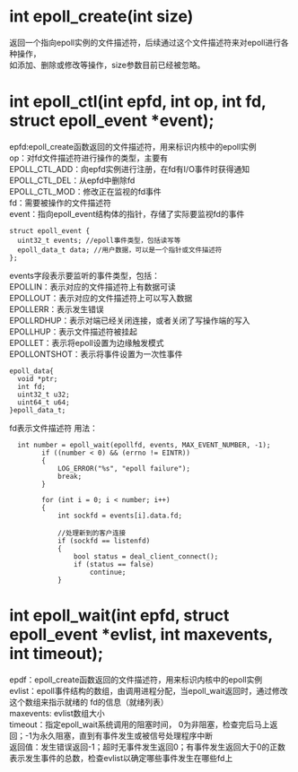 # int epoll_create(int size)
返回一个指向epoll实例的文件描述符，后续通过这个文件描述符来对epoll进行各种操作，  
如添加、删除或修改等操作，size参数目前已经被忽略。  
  
# int epoll_ctl(int epfd, int op, int fd, struct epoll_event *event);
epfd:epoll_create函数返回的文件描述符，用来标识内核中的epoll实例  
op：对fd文件描述符进行操作的类型，主要有  
  EPOLL_CTL_ADD：向epfd实例进行注册，在fd有I/O事件时获得通知  
  EPOLL_CTL_DEL：从epfd中删除fd  
  EPOLL_CTL_MOD：修改正在监视的fd事件  
fd：需要被操作的文件描述符  
event：指向epoll_event结构体的指针，存储了实际要监视fd的事件  
  
    struct epoll_event {  
      uint32_t events; //epoll事件类型，包括读写等  
      epoll_data_t data; //用户数据，可以是一个指针或文件描述符  
    };
      
   events字段表示要监听的事件类型，包括：  
      EPOLLIN：表示对应的文件描述符上有数据可读  
      EPOLLOUT：表示对应的文件描述符上可以写入数据  
      EPOLLERR：表示发生错误  
      EPOLLRDHUP：表示对端已经关闭连接，或者关闭了写操作端的写入  
      EPOLLHUP：表示文件描述符被挂起  
      EPOLLET：表示将epoll设置为边缘触发模式  
      EPOLLONTSHOT：表示将事件设置为一次性事件  
    
    epoll_data{  
      void *ptr;  
      int fd;  
      uint32_t u32;   
      uint64_t u64;   
    }epoll_data_t;  
  fd表示文件描述符
  用法：  
  
      int number = epoll_wait(epollfd, events, MAX_EVENT_NUMBER, -1);
            if ((number < 0) && (errno != EINTR))
            {
                LOG_ERROR("%s", "epoll failure");
                break;
            }

            for (int i = 0; i < number; i++)
            {
                int sockfd = events[i].data.fd;

                //处理新到的客户连接
                if (sockfd == listenfd)
                {
                    bool status = deal_client_connect();
                    if (status == false)
                        continue;
                }
  
# int epoll_wait(int epfd, struct epoll_event *evlist, int maxevents, int timeout);
epdf：epoll_create函数返回的文件描述符，用来标识内核中的epoll实例  
evlist：epoll事件结构的数组，由调用进程分配，当epoll_wait返回时，通过修改这个数组来指示就绪的 fd的信息（就绪列表）  
maxevents: evlist数组大小  
timeout：指定epoll_wait系统调用的阻塞时间， 0为非阻塞，检查完后马上返回；-1为永久阻塞，直到有事件发生或被信号处理程序中断  
返回值：发生错误返回-1；超时无事件发生返回0；有事件发生返回大于0的正数表示发生事件的总数，检查evlist以确定哪些事件发生在哪些fd上  



